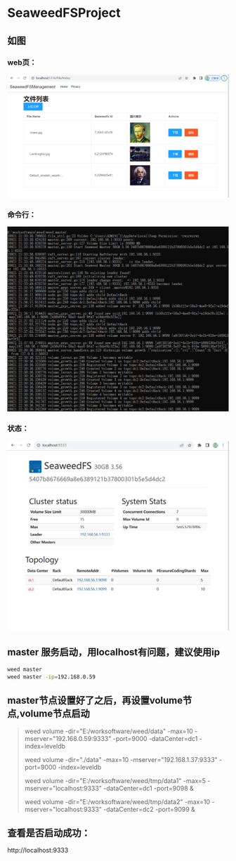 # SeaweedFSProject
## 如图
### web页：
![image](https://raw.githubusercontent.com/WuLex/UsefulPicture/main/seaweedimgs/webindex.png)
### 命令行：
![image](https://raw.githubusercontent.com/WuLex/UsefulPicture/main/seaweedimgs/seaweedfscommand.png)
### 状态：
![image](https://raw.githubusercontent.com/WuLex/UsefulPicture/main/seaweedimgs/seaweedfs.png)
## master 服务启动，用localhost有问题，建议使用ip
```bash
weed master
weed master -ip=192.168.0.59
```
## master节点设置好了之后，再设置volume节点,volume节点启动
> weed volume -dir="E:/worksoftware/weed/data" -max=10 -mserver="192.168.0.59:9333" -port=9000  -dataCenter=dc1 -index=leveldb
> 
> weed volume -dir="./data" -max=10 -mserver="192.168.1.37:9333" -port=9000 -index=leveldb
> 
> weed volume -dir="E:/worksoftware/weed/tmp/data1" -max=5  -mserver="localhost:9333" -dataCenter=dc1 -port=9098 &
> 
> weed volume -dir="E:/worksoftware/weed/tmp/data2" -max=10 -mserver="localhost:9333" -dataCenter=dc2 -port=9099 &

## 查看是否启动成功：
http://localhost:9333
